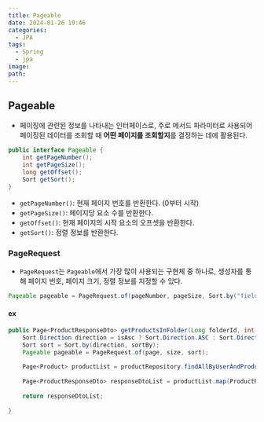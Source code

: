 ```yaml
---
title: Pageable
date: 2024-01-26 19:46
categories:
  - JPA
tags:
  - Spring
  - jpa
image: 
path:
---
```



## Pageable
+ 페이징에 관련된 정보를 나타내는 인터페이스로, 주로 메서드 파라미터로 사용되어 페이징된 데이터를 조회할 때 **어떤 페이지를 조회할지**를 결정하는 데에 활용된다.

```java
public interface Pageable {
    int getPageNumber();
    int getPageSize();
    long getOffset();
    Sort getSort();
}

```

- `getPageNumber()`: 현재 페이지 번호를 반환한다. (0부터 시작)
- `getPageSize()`: 페이지당 요소 수를 반환한다.
- `getOffset()`: 현재 페이지의 시작 요소의 오프셋을 반환한다.
- `getSort()`: 정렬 정보를 반환한다.

### PageRequest
+ `PageRequest`는 `Pageable`에서 가장 많이 사용되는 구현체 중 하나로, 생성자를 통해 페이지 번호, 페이지 크기, 정렬 정보를 지정할 수 있다.

```java
Pageable pageable = PageRequest.of(pageNumber, pageSize, Sort.by("fieldName").descending());

```

#### ex
```java
public Page<ProductResponseDto> getProductsInFolder(Long folderId, int page, int size, String sortBy, boolean isAsc, User user) {  
    Sort.Direction direction = isAsc ? Sort.Direction.ASC : Sort.Direction.DESC;  
    Sort sort = Sort.by(direction, sortBy);  
    Pageable pageable = PageRequest.of(page, size, sort);  
  
    Page<Product> productList = productRepository.findAllByUserAndProductFolderList_FolderId(user, folderId, pageable);  
  
    Page<ProductResponseDto> responseDtoList = productList.map(ProductResponseDto::new);  
  
    return responseDtoList;  
  
}
```